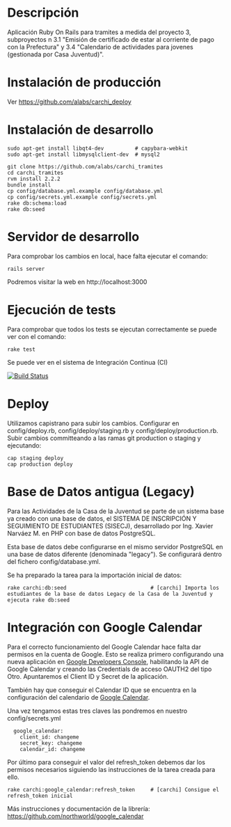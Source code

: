 
# Descripción

Aplicación Ruby On Rails para tramites a medida del proyecto 3, subproyectos n 3.1 "Emisión de certificado de estar al corriente de pago con la Prefectura" y 3.4 "Calendario de actividades para jovenes (gestionada por Casa Juventud)".

# Instalación de producción

Ver https://github.com/alabs/carchi_deploy

# Instalación de desarrollo

```
sudo apt-get install libqt4-dev          # capybara-webkit
sudo apt-get install libmysqlclient-dev  # mysql2

git clone https://github.com/alabs/carchi_tramites
cd carchi_tramites
rvm install 2.2.2
bundle install
cp config/database.yml.example config/database.yml
cp config/secrets.yml.example config/secrets.yml
rake db:schema:load
rake db:seed
```

# Servidor de desarrollo

Para comprobar los cambios en local, hace falta ejecutar el comando: 

```
rails server
```

Podremos visitar la web en http://localhost:3000

# Ejecución de tests

Para comprobar que todos los tests se ejecutan correctamente se puede ver con el comando: 
```
rake test 
```

Se puede ver en el sistema de Integración Continua (CI) 


[![Build Status](https://travis-ci.org/alabs/carchi_tramites.svg?branch=production)](https://travis-ci.org/alabs/carchi_tramites)

# Deploy 

Utilizamos capistrano para subir los cambios. Configurar en config/deploy.rb, config/deploy/staging.rb y config/deploy/production.rb. Subir cambios committeando a las ramas git production o staging y ejecutando:

``` 
cap staging deploy
cap production deploy
```

# Base de Datos antigua (Legacy)

Para las Actividades de la Casa de la Juventud se parte de un sistema base ya creado con una base de datos, el SISTEMA DE INSCRIPCIÓN Y SEGUIMIENTO DE ESTUDIANTES (SISECJ), desarrollado por Ing. Xavier Narváez M. en PHP con base de datos PostgreSQL. 

Esta base de datos debe configurarse en el mismo servidor PostgreSQL en una base de datos diferente (denominada "legacy"). Se configurará dentro del fichero config/database.yml.

Se ha preparado la tarea para la importación inicial de datos: 

```
rake carchi:db:seed                           # [carchi] Importa los estudiantes de la base de datos Legacy de la Casa de la Juventud y ejecuta rake db:seed
```

# Integración con Google Calendar

Para el correcto funcionamiento del Google Calendar hace falta dar permisos en la cuenta de Google. Esto se realiza primero configurando una nueva aplicación en [Google Developers Console](https://console.developers.google.com/), habilitando la API de Google Calendar y creando las Credentials de acceso OAUTH2 del tipo Otro. Apuntaremos el Client ID y Secret de la aplicación.

También hay que conseguir el Calendar ID que se encuentra en la configuración del calendario de [Google Calendar](https://www.google.com/calendar/). 

Una vez tengamos estas tres claves las pondremos en nuestro config/secrets.yml 

```
  google_calendar: 
    client_id: changeme
    secret_key: changeme
    calendar_id: changeme
```

Por último para conseguir el valor del refresh_token debemos dar los permisos necesarios siguiendo las instrucciones de la tarea creada para ello.

```
rake carchi:google_calendar:refresh_token     # [carchi] Consigue el refresh_token inicial
```

Más instrucciones y documentación de la librería: https://github.com/northworld/google_calendar
